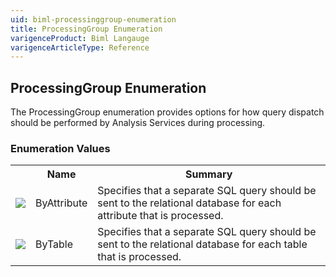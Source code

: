 ```yaml
---
uid: biml-processinggroup-enumeration
title: ProcessingGroup Enumeration
varigenceProduct: Biml Langauge
varigenceArticleType: Reference
---
```


## ProcessingGroup Enumeration<div class="LanguageSummary"><div class ="SummaryItem">The ProcessingGroup enumeration provides options for how query dispatch should be performed by Analysis Services during processing.</div></div><div class="EnumValueGroup">### Enumeration Values<table id="EnumValue" class="MemberList"><tbody><tr><th class="MemberTypeIconColumnHeader">&nbsp;</th><th class="MemberNameColumnHeader">Name</th><th class="MemberSummaryColumnHeader">Summary</th></tr><tr class="cd0"><td align="center" class="MemberTypeIcon"><img src="enumValue.png"></img></td><td class="MemberName">ByAttribute</td><td class="MemberSummary"><div class ="SummaryItem">Specifies that a separate SQL query should be sent to the relational database for each attribute that is processed.</div></td></tr><tr class="cd1"><td align="center" class="MemberTypeIcon"><img src="enumValue.png"></img></td><td class="MemberName">ByTable</td><td class="MemberSummary"><div class ="SummaryItem">Specifies that a separate SQL query should be sent to the relational database for each table that is processed.</div></td></tr></tbody></table></div>